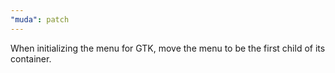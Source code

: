 ```yaml
---
"muda": patch
---
```


When initializing the menu for GTK, move the menu to be the first child of its container.

